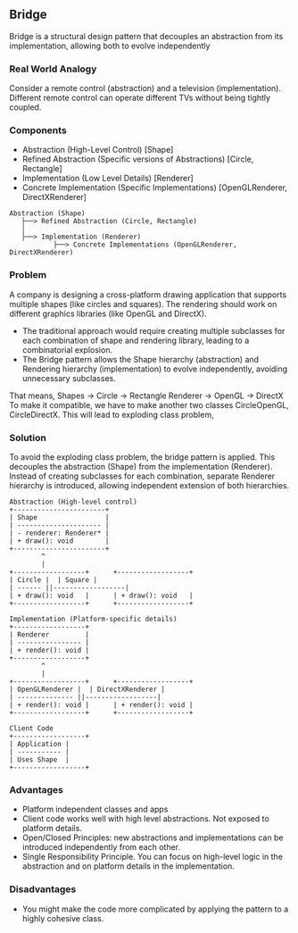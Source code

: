 ## Bridge

Bridge is a structural design pattern that decouples an abstraction from its implementation, allowing both to evolve independently

### Real World Analogy
Consider a remote control (abstraction) and a television (implementation). Different remote control can operate different TVs without being tightly coupled.

### Components
- Abstraction (High-Level Control) [Shape]
- Refined Abstraction (Specific versions of Abstractions) [Circle, Rectangle]
- Implementation (Low Level Details) [Renderer]
- Concrete Implementation (Specific Implementations) [OpenGLRenderer, DirectXRenderer]

```
Abstraction (Shape)
   ├──> Refined Abstraction (Circle, Rectangle)
   │
   ├──> Implementation (Renderer)
           ├──> Concrete Implementations (OpenGLRenderer, DirectXRenderer)

```

### Problem

A company is designing a cross-platform drawing application that supports multiple shapes (like circles and squares). The rendering should work on different graphics libraries (like OpenGL and DirectX).

- The traditional approach would require creating multiple subclasses for each combination of shape and rendering library, leading to a combinatorial explosion.
- The Bridge pattern allows the Shape hierarchy (abstraction) and Rendering hierarchy (implementation) to evolve independently, avoiding unnecessary subclasses.

That means, Shapes    -> Circle
                      -> Rectangle
            Renderer  -> OpenGL
                      -> DirectX
To make it compatible, we have to make another two classes CircleOpenGL, CircleDirectX. This will lead to exploding class problem,                    

### Solution
To avoid the exploding class problem, the bridge pattern is applied. This decouples the abstraction (Shape) from the implementation (Renderer). Instead of creating subclasses for each combination, separate Renderer hierarchy is introduced, allowing independent extension of both hierarchies.  

```
Abstraction (High-level control)
+-----------------------+
| Shape                 |
| --------------------- |
| - renderer: Renderer* |
| + draw(): void        |
+-----------------------+
        ^
        |
+------------------+      +------------------+
| Circle |  | Square |
| ------ ||------------------|
| + draw(): void   |      | + draw(): void   |
+------------------+      +------------------+

Implementation (Platform-specific details)
+------------------+
| Renderer         |
| ---------------- |
| + render(): void |
+------------------+
        ^
        |
+------------------+      +------------------+
| OpenGLRenderer |  | DirectXRenderer |
| -------------- ||------------------|
| + render(): void |      | + render(): void |
+------------------+      +------------------+

Client Code
+------------------+
| Application |
| ----------- |
| Uses Shape  |
+------------------+

```
### Advantages
- Platform independent classes and apps
- Client code works well with high level abstractions. Not exposed to platform details.
- Open/Closed Principles: new abstractions and implementations can be introduced independently from each other.
- Single Responsibility Principle. You can focus on high-level logic in the abstraction and on platform details in the implementation.


### Disadvantages
- You might make the code more complicated by applying the pattern to a highly cohesive class.